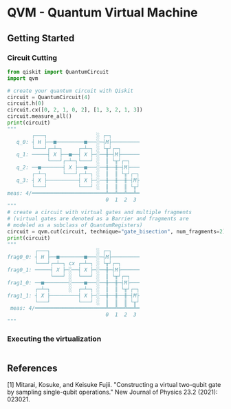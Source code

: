 # QVM - Quantum Virtual Machine

<!-- VQC is a framework for virtual optimization of quantum cricuits. It builds on the work of 
"Constructing a virtual two-qubit gate by sampling single-qubit operations" [[1]](#1) to allow transparent use of
binary gate virtualization, both in order to mitigate noise and allow executions of large quantum circuits on small quantum devices.

This project started from a [Bachelor's thesis](https://raw.githubusercontent.com/TUM-DSE/research-work-archive/main/archive/2022/summer/docs/bsc_tornow_dqs_a_framework_for_efficient_distributed_simulation_of_large_quantum_circuits.pdf) at TU Munich. -->

<!-- ## Installation
```shell
pip install vqc
``` -->

## Getting Started

### Circuit Cutting

```python
from qiskit import QuantumCircuit
import qvm

# create your quantum circuit with Qiskit
circuit = QuantumCircuit(4)
circuit.h(0)
circuit.cx([0, 2, 1, 0, 2], [1, 3, 2, 1, 3])
circuit.measure_all()
print(circuit)
"""
        ┌───┐                ░ ┌─┐         
   q_0: ┤ H ├──■─────────■───░─┤M├─────────
        └───┘┌─┴─┐     ┌─┴─┐ ░ └╥┘┌─┐      
   q_1: ─────┤ X ├──■──┤ X ├─░──╫─┤M├──────
             └───┘┌─┴─┐└───┘ ░  ║ └╥┘┌─┐   
   q_2: ──■───────┤ X ├──■───░──╫──╫─┤M├───
        ┌─┴─┐     └───┘┌─┴─┐ ░  ║  ║ └╥┘┌─┐
   q_3: ┤ X ├──────────┤ X ├─░──╫──╫──╫─┤M├
        └───┘          └───┘ ░  ║  ║  ║ └╥┘
meas: 4/════════════════════════╩══╩══╩══╩═
                                0  1  2  3 
"""
# create a circuit with virtual gates and multiple fragments
# (virtual gates are denoted as a Barrier and fragments are 
# modeled as a subclass of QuantumRegisters)
circuit = qvm.cut(circuit, technique="gate_bisection", num_fragments=2)
print(circuit)
"""
         ┌───┐               ░ ┌─┐         
frag0_0: ┤ H ├──■────────■───░─┤M├─────────
         └───┘┌─┴─┐ cx ┌─┴─┐ ░ └╥┘┌─┐      
frag0_1: ─────┤ X ├─░──┤ X ├─░──╫─┤M├──────
              └───┘ ░  └───┘ ░  ║ └╥┘┌─┐   
frag1_0: ──■────────░────■───░──╫──╫─┤M├───
         ┌─┴─┐      ░  ┌─┴─┐ ░  ║  ║ └╥┘┌─┐
frag1_1: ┤ X ├─────────┤ X ├─░──╫──╫──╫─┤M├
         └───┘         └───┘ ░  ║  ║  ║ └╥┘
 meas: 4/═══════════════════════╩══╩══╩══╩═
                                0  1  2  3 
"""
```

### Executing the virtualization

```python


```

## References

<a id="1">[1]</a> 
Mitarai, Kosuke, and Keisuke Fujii. "Constructing a virtual two-qubit gate by sampling single-qubit operations." New Journal of Physics 23.2 (2021): 023021.

